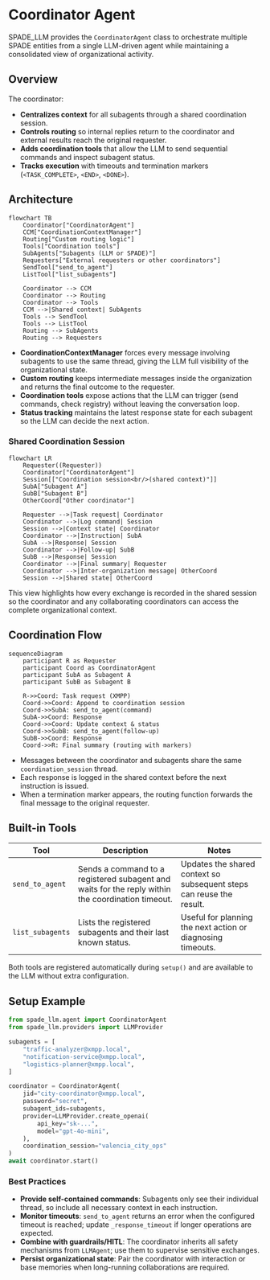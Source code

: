 # Coordinator Agent

SPADE\_LLM provides the `CoordinatorAgent` class to orchestrate multiple SPADE entities from a single LLM-driven agent while maintaining a consolidated view of organizational activity.

## Overview

The coordinator:

- **Centralizes context** for all subagents through a shared coordination session.
- **Controls routing** so internal replies return to the coordinator and external results reach the original requester.
- **Adds coordination tools** that allow the LLM to send sequential commands and inspect subagent status.
- **Tracks execution** with timeouts and termination markers (`<TASK_COMPLETE>`, `<END>`, `<DONE>`).

## Architecture

```mermaid
flowchart TB
    Coordinator["CoordinatorAgent"]
    CCM["CoordinationContextManager"]
    Routing["Custom routing logic"]
    Tools["Coordination tools"]
    SubAgents["Subagents (LLM or SPADE)"]
    Requesters["External requesters or other coordinators"]
    SendTool["send_to_agent"]
    ListTool["list_subagents"]

    Coordinator --> CCM
    Coordinator --> Routing
    Coordinator --> Tools
    CCM -->|Shared context| SubAgents
    Tools --> SendTool
    Tools --> ListTool
    Routing --> SubAgents
    Routing --> Requesters
```

- **CoordinationContextManager** forces every message involving subagents to use the same thread, giving the LLM full visibility of the organizational state.
- **Custom routing** keeps intermediate messages inside the organization and returns the final outcome to the requester.
- **Coordination tools** expose actions that the LLM can trigger (send commands, check registry) without leaving the conversation loop.
- **Status tracking** maintains the latest response state for each subagent so the LLM can decide the next action.

### Shared Coordination Session

```mermaid
flowchart LR
    Requester((Requester))
    Coordinator["CoordinatorAgent"]
    Session[["Coordination session<br/>(shared context)"]]
    SubA["Subagent A"]
    SubB["Subagent B"]
    OtherCoord["Other coordinator"]

    Requester -->|Task request| Coordinator
    Coordinator -->|Log command| Session
    Session -->|Context state| Coordinator
    Coordinator -->|Instruction| SubA
    SubA -->|Response| Session
    Coordinator -->|Follow-up| SubB
    SubB -->|Response| Session
    Coordinator -->|Final summary| Requester
    Coordinator -->|Inter-organization message| OtherCoord
    Session -->|Shared state| OtherCoord
```

This view highlights how every exchange is recorded in the shared session so the coordinator and any collaborating coordinators can access the complete organizational context.

## Coordination Flow

```mermaid
sequenceDiagram
    participant R as Requester
    participant Coord as CoordinatorAgent
    participant SubA as Subagent A
    participant SubB as Subagent B

    R->>Coord: Task request (XMPP)
    Coord->>Coord: Append to coordination session
    Coord->>SubA: send_to_agent(command)
    SubA->>Coord: Response
    Coord->>Coord: Update context & status
    Coord->>SubB: send_to_agent(follow-up)
    SubB->>Coord: Response
    Coord->>R: Final summary (routing with markers)
```

- Messages between the coordinator and subagents share the same `coordination_session` thread.
- Each response is logged in the shared context before the next instruction is issued.
- When a termination marker appears, the routing function forwards the final message to the original requester.

## Built-in Tools

| Tool | Description | Notes |
|------|-------------|-------|
| `send_to_agent` | Sends a command to a registered subagent and waits for the reply within the coordination timeout. | Updates the shared context so subsequent steps can reuse the result. |
| `list_subagents` | Lists the registered subagents and their last known status. | Useful for planning the next action or diagnosing timeouts. |

Both tools are registered automatically during `setup()` and are available to the LLM without extra configuration.

## Setup Example

```python
from spade_llm.agent import CoordinatorAgent
from spade_llm.providers import LLMProvider

subagents = [
    "traffic-analyzer@xmpp.local",
    "notification-service@xmpp.local",
    "logistics-planner@xmpp.local",
]

coordinator = CoordinatorAgent(
    jid="city-coordinator@xmpp.local",
    password="secret",
    subagent_ids=subagents,
    provider=LLMProvider.create_openai(
        api_key="sk-...",
        model="gpt-4o-mini",
    ),
    coordination_session="valencia_city_ops"
)
await coordinator.start()
```

### Best Practices

- **Provide self-contained commands**: Subagents only see their individual thread, so include all necessary context in each instruction.
- **Monitor timeouts**: `send_to_agent` returns an error when the configured timeout is reached; update `_response_timeout` if longer operations are expected.
- **Combine with guardrails/HITL**: The coordinator inherits all safety mechanisms from `LLMAgent`; use them to supervise sensitive exchanges.
- **Persist organizational state**: Pair the coordinator with interaction or base memories when long-running collaborations are required.
